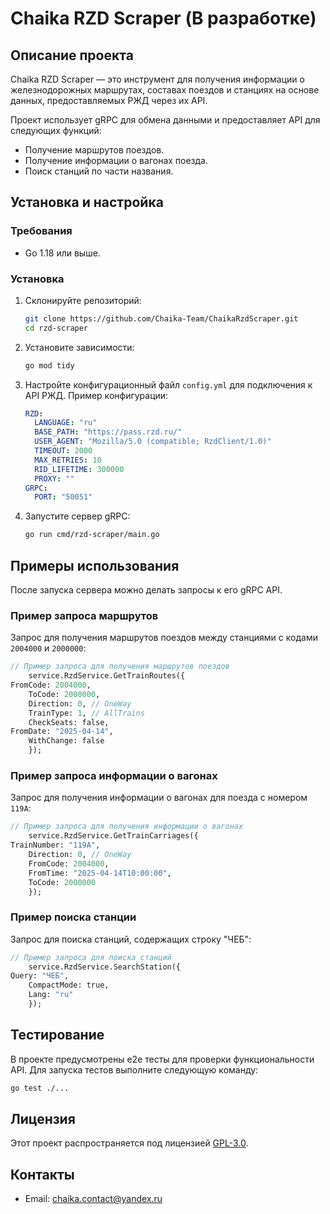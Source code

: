 # Chaika RZD Scraper (В разработке)

## Описание проекта

Chaika RZD Scraper — это инструмент для получения информации о железнодорожных маршрутах, составах поездов и станциях на
основе данных, предоставляемых РЖД через их API.

Проект использует gRPC для обмена данными и предоставляет API для следующих функций:

- Получение маршрутов поездов.
- Получение информации о вагонах поезда.
- Поиск станций по части названия.

## Установка и настройка

### Требования

- Go 1.18 или выше.

### Установка

1. Склонируйте репозиторий:

    ```bash
    git clone https://github.com/Chaika-Team/ChaikaRzdScraper.git
    cd rzd-scraper
    ```

2. Установите зависимости:

    ```bash
    go mod tidy
    ```

3. Настройте конфигурационный файл `config.yml` для подключения к API РЖД. Пример конфигурации:

    ```yaml
    RZD:
      LANGUAGE: "ru"
      BASE_PATH: "https://pass.rzd.ru/"
      USER_AGENT: "Mozilla/5.0 (compatible; RzdClient/1.0)"
      TIMEOUT: 2000
      MAX_RETRIES: 10
      RID_LIFETIME: 300000
      PROXY: ""
    GRPC:
      PORT: "50051"
    ```

4. Запустите сервер gRPC:

    ```bash
    go run cmd/rzd-scraper/main.go
    ```

## Примеры использования

После запуска сервера можно делать запросы к его gRPC API.

### Пример запроса маршрутов

Запрос для получения маршрутов поездов между станциями с кодами `2004000` и `2000000`:

```protobuf
// Пример запроса для получения маршрутов поездов
    service.RzdService.GetTrainRoutes({
FromCode: 2004000,
    ToCode: 2000000,
    Direction: 0, // OneWay
    TrainType: 1, // AllTrains
    CheckSeats: false,
FromDate: "2025-04-14",
    WithChange: false
    });
```

### Пример запроса информации о вагонах

Запрос для получения информации о вагонах для поезда с номером `119А`:

```protobuf
// Пример запроса для получения информации о вагонах
    service.RzdService.GetTrainCarriages({
TrainNumber: "119А",
    Direction: 0, // OneWay
    FromCode: 2004000,
    FromTime: "2025-04-14T10:00:00",
    ToCode: 2000000
    });
```

### Пример поиска станции

Запрос для поиска станций, содержащих строку "ЧЕБ":

```protobuf
// Пример запроса для поиска станций
    service.RzdService.SearchStation({
Query: "ЧЕБ",
    CompactMode: true,
    Lang: "ru"
    });
```

## Тестирование

В проекте предусмотрены e2e тесты для проверки функциональности API. Для запуска тестов выполните следующую команду:

```bash
go test ./...
```

## Лицензия

Этот проект распространяется под лицензией [GPL-3.0](LICENSE).

## Контакты

- Email: chaika.contact@yandex.ru
